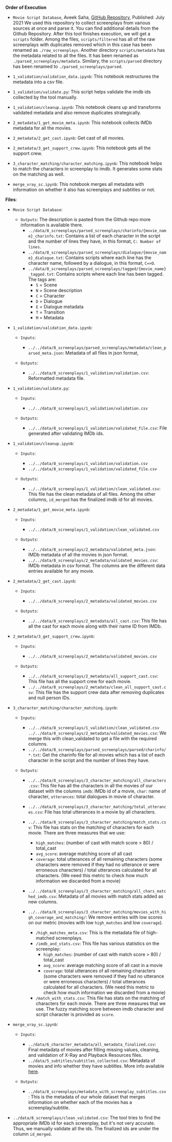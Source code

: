 **Order of Execution**

- `Movie Script Database`, Aveek Saha, [GitHub Repository](https://github.com/Aveek-Saha/Movie-Script-Database), Published: July 2021
We used this repository to collect screenplays from various sources at once and parse it. You can find additional details from the Github Repository. After this tool finishes execution, we will get a `scripts` folder. Among the files, `scripts/filtered` has all of the raw screenplays with duplicates removed which in this case has been renamed as `./raw_screenplays`. Another directory `scripts/metadata` has the metadata related to all the files. It has been renamed as `./parsed_screenplays/metadata`. Similary, the `scripts/parsed` directory has been renamed to `./parsed_screenplays/parsed`.

- `1_validation/validation_data.ipynb`: This notebook restructures the metadata into a csv file.

- `1_validation/validate.py`: This script helps validate the imdb ids collected by the tool manually.

- `1_validation/cleanup.ipynb`: This notebook cleans up and transforms validated metadata and also remove duplicates strategically.

- `2_metadata/1_get_movie_meta.ipynb`: This notebook collects IMDb metadata for all the movies.

- `2_metadata/2_get_cast.ipynb`: Get cast of all movies.

- `2_metadata/3_get_support_crew.ipynb`: This notebook gets all the support crew.

- `3_character_matching/character_matching.ipynb`: This notebook helps to match the characters in screenplay to imdb. It generates some stats on the matching as well.

- `merge_xray_sc.ipynb`: This notebook merges all metadata with information on whether it also has screenplays and subtitles or not.

**Files**:

- `Movie Script Database`:
    - `Outputs`: The description is pasted from the Github repo more information is available there.
        - `../data/8_screenplays/parsed_screenplays/charinfo/{movie_name}_charinfo.txt`: Contains a list of each character in the script and the number of lines they have, in this format, `C: Number of lines`.
        - `../data/8_screenplays/parsed_screenplays/dialogue/{movie_name}_dialogue.txt`: Contains scripts where each line has the character name, followed by a dialogue, in this format, `C=>D`.
        - `../data/8_screenplays/parsed_screenplays/tagged/{movie_name}_tagged.txt`: Contains scripts where each line has been tagged. The tags are:
            - `S` = Scene
            - `N` = Scene description
            - `C` = Character
            - `D` = Dialogue
            - `E` = Dialogue metadata
            - `T` = Transition
            - `M` = Metadata

- `1_validation/validation_data.ipynb`:
    - `Inputs`:
        - `../../data/8_screenplays/parsed_screenplays/metadata/clean_parsed_meta.json`: Metadata of all files in json format,
    
    - `Outputs`:
        - `../../data/8_screenplays/1_validation/validation.csv`: Reformatted metadata file.

- `1_validation/validate.py`:
    - `Inputs`:
        - `../../data/8_screenplays/1_validation/validation.csv`
    
    - `Outputs`:
        - `../../data/8_screenplays/1_validation/validated_file.csv`: File generated after validating IMDb ids.

- `1_validation/cleanup.ipynb`:
    - `Inputs`:
        - `../../data/8_screenplays/1_validation/validation.csv`
        - `../../data/8_screenplays/1_validation/validated_file.csv`

    - `Outputs`:
        - `../../data/8_screenplays/1_validation/clean_validated.csv`: This file has the clean metadata of all files. Among the other columns, `id_merged` has the finalized imdb id for all movies.

- `2_metadata/1_get_movie_meta.ipynb`:
    - `Inputs`:
        - `../../data/8_screenplays/1_validation/clean_validated.csv`
    
    - `Outputs`:
        - `../../data/8_screenplays/2_metadata/validated_meta.json`: IMDb metadata of all the movies in json format.
        - `../../data/8_screenplays/2_metadata/validated_movies.csv`: IMDb metadata in csv format. The columns are the different data entries available for any movie.

- `2_metadata/2_get_cast.ipynb`:
    - `Inputs`:
        - `../../data/8_screenplays/2_metadata/validated_movies.csv`
    
    - `Outputs`:
        - `../../data/8_screenplays/2_metadata/all_cast.csv`: This file has all the cast for each movie along with their name ID from IMDb.

- `2_metadata/3_get_support_crew.ipynb`:
    - `Inputs`:
        - `../../data/8_screenplays/2_metadata/validated_movies.csv`

    - `Outputs`:
        - `../../data/8_screenplays/2_metadata/all_support_cast.csv`: This file has all the support crew for each movie.
        - `../../data/8_screenplays/2_metadata/clean_all_support_cast.csv`: This file has the support crew data after removing duplicates and null person IDs.

- `3_character_matching/character_matching.ipynb`:
    - `Inputs`:
        - `../../data/8_screenplays/1_validation/clean_validated.csv`
        `../../data/8_screenplays/2_metadata/validated_movies.csv`: We merge this with clean_validated to get a file with the required columns.
        - `../../data/8_screenplays/parsed_screenplays/parsed/charinfo/*.txt`: Get the charinfo file for all movies which has a list of each character in the script and the number of lines they have.

    - `Outputs`:
        - `../../data/8_screenplays/3_character_matching/all_characters.csv`: This file has all the characters in all the movies of our dataset with the columns `imdb`: IMDb id of a movie, `char`: name of character, `utterances`: total dialogues in movie of character.
        - `../../data/8_screenplays/3_character_matching/total_utterances.csv`: File has total utterances in a movie by all characters.
        - `../../data/8_screenplays/3_character_matching/match_stats.csv`: This file has stats on the matching of characters for each movie. There are three measures that we use:
            - `high_matches`: (number of cast with match score > 80) / total_cast
            - `avg_score`: average matching score of all cast
            - `coverage`: total utterances of all remaining characters (some characters were removed if they had no utterance or were erroneous characters) / total utterances calculated for all characters. (We need this metric to check how much information we discarded from a movie)
        - `../../data/8_screenplays/3_character_matching/all_chars_matched_imdb.csv`: Metadata of all movies with match stats added as new columns.
        
        - `../../data/8_screenplays/3_character_matching/movies_with_high_coverage_and_matching/`: We remove entries with low scores on our metric (movies with low `high_matches` and low `coverage`).
            - `/high_matches_meta.csv`: This is the metadata file of high-matched screenplays.
            - `/imdb_and_stats.csv`: This file has various statistics on the screenplay:
                - `high_matches`: (number of cast with match score > 80) / total_cast
                - `avg_score`: average matching score of all cast in a movie
                - `coverage`: total utterances of all remaining characters (some characters were removed if they had no utterance or were erroneous characters) / total utterances calculated for all characters. (We need this metric to check how much information we discarded from a movie)
            - `/match_with_stats.csv`: This file has stats on the matching of characters for each movie. There are three measures that we use. The fuzzy matching score between imdb character and script character is provided as `score`.

- `merge_xray_sc.ipynb`:
    - `Inputs`:
        - `../data/6_character_metadata/all_metadata_finalized.csv`: Final metadata of movies after filling missing values, cleaning, and validation of X-Ray and Playback Resources files.
        - `../data/5_subtitles/subtitles_collected.csv`: Metadata of movies and info whether they have subtitles. More info available [here](../5_get_subtitles/README.md).
    
    - `Outputs`:
        - `../data/8_screenplays/metadata_with_screenplay_subtitles.csv`: This is the metadata of our whole dataset that merges information on whether each of the movies has a screenplay/subtitle.

- `../data/8_screenplays/clean_validated.csv`: The tool tries to find the appropriate IMDb id for each screenplay, but it's not very accurate. Thus, we manually validate all the ids. The finalized ids are under the column `id_merged`.


